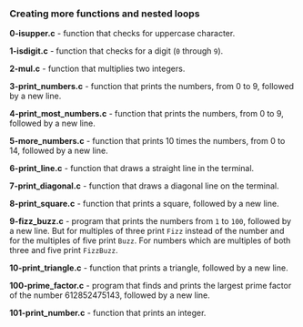 ### Creating more functions and nested loops

**0-isupper.c** - function that checks for uppercase character.

**1-isdigit.c** - function that checks for a digit (`0` through `9`).

**2-mul.c** - function that multiplies two integers.

**3-print_numbers.c** - function that prints the numbers, from 0 to 9, followed by a new line.

**4-print_most_numbers.c** - function that prints the numbers, from 0 to 9, followed by a new line.

**5-more_numbers.c** - function that prints 10 times the numbers, from 0 to 14, followed by a new line.

**6-print_line.c** - function that draws a straight line in the terminal.

**7-print_diagonal.c** - function that draws a diagonal line on the terminal.

**8-print_square.c** - function that prints a square, followed by a new line.

**9-fizz_buzz.c** - program that prints the numbers from `1` to `100`, followed by a new line. But for multiples of three print `Fizz` instead of the number and for the multiples of five print `Buzz`. For numbers which are multiples of both three and five print `FizzBuzz`.

**10-print_triangle.c** - function that prints a triangle, followed by a new line.

**100-prime_factor.c** - program that finds and prints the largest prime factor of the number 612852475143, followed by a new line.

**101-print_number.c** - function that prints an integer.
